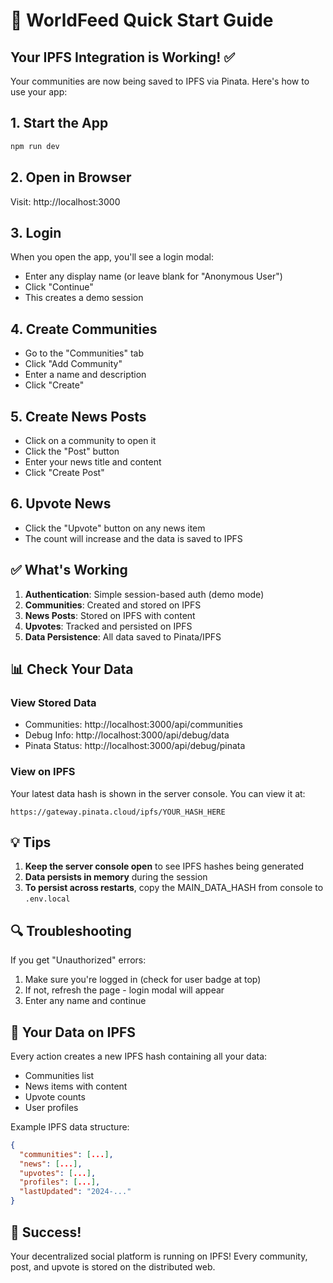 # 🚀 WorldFeed Quick Start Guide

## Your IPFS Integration is Working! ✅

Your communities are now being saved to IPFS via Pinata. Here's how to use your app:

## 1. Start the App
```bash
npm run dev
```

## 2. Open in Browser
Visit: http://localhost:3000

## 3. Login
When you open the app, you'll see a login modal:
- Enter any display name (or leave blank for "Anonymous User")
- Click "Continue"
- This creates a demo session

## 4. Create Communities
- Go to the "Communities" tab
- Click "Add Community"
- Enter a name and description
- Click "Create"

## 5. Create News Posts
- Click on a community to open it
- Click the "Post" button
- Enter your news title and content
- Click "Create Post"

## 6. Upvote News
- Click the "Upvote" button on any news item
- The count will increase and the data is saved to IPFS

## ✅ What's Working

1. **Authentication**: Simple session-based auth (demo mode)
2. **Communities**: Created and stored on IPFS
3. **News Posts**: Stored on IPFS with content
4. **Upvotes**: Tracked and persisted on IPFS
5. **Data Persistence**: All data saved to Pinata/IPFS

## 📊 Check Your Data

### View Stored Data
- Communities: http://localhost:3000/api/communities
- Debug Info: http://localhost:3000/api/debug/data
- Pinata Status: http://localhost:3000/api/debug/pinata

### View on IPFS
Your latest data hash is shown in the server console. You can view it at:
```
https://gateway.pinata.cloud/ipfs/YOUR_HASH_HERE
```

## 💡 Tips

1. **Keep the server console open** to see IPFS hashes being generated
2. **Data persists in memory** during the session
3. **To persist across restarts**, copy the MAIN_DATA_HASH from console to `.env.local`

## 🔍 Troubleshooting

If you get "Unauthorized" errors:
1. Make sure you're logged in (check for user badge at top)
2. If not, refresh the page - login modal will appear
3. Enter any name and continue

## 📝 Your Data on IPFS

Every action creates a new IPFS hash containing all your data:
- Communities list
- News items with content
- Upvote counts
- User profiles

Example IPFS data structure:
```json
{
  "communities": [...],
  "news": [...],
  "upvotes": [...],
  "profiles": [...],
  "lastUpdated": "2024-..."
}
```

## 🎉 Success!

Your decentralized social platform is running on IPFS! Every community, post, and upvote is stored on the distributed web.
